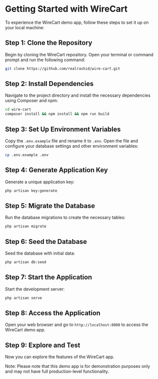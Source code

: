 # Getting Started with WireCart

To experience the WireCart demo app, follow these steps to set it up on your local machine:

## Step 1: Clone the Repository

Begin by cloning the WireCart repository. Open your terminal or command prompt and run the following command:

```bash
git clone https://github.com/realrashid/wire-cart.git
```

## Step 2: Install Dependencies

Navigate to the project directory and install the necessary dependencies using Composer and npm:

```bash
cd wire-cart
composer install && npm install && npm run build
```

## Step 3: Set Up Environment Variables

Copy the `.env.example` file and rename it to `.env`. Open the file and configure your database settings and other environment variables:

```bash
cp .env.example .env
```

## Step 4: Generate Application Key

Generate a unique application key:

```bash
php artisan key:generate
```

## Step 5: Migrate the Database

Run the database migrations to create the necessary tables:

```bash
php artisan migrate
```

## Step 6: Seed the Database

Seed the database with initial data:

```bash
php artisan db:seed
```

## Step 7: Start the Application

Start the development server: 

```bash
php artisan serve
```

## Step 8: Access the Application

Open your web browser and go to `http://localhost:8000` to access the WireCart demo app.

## Step 9: Explore and Test

Now you can explore the features of the WireCart app.


Note: Please note that this demo app is for demonstration purposes only and may not have full production-level functionality.
